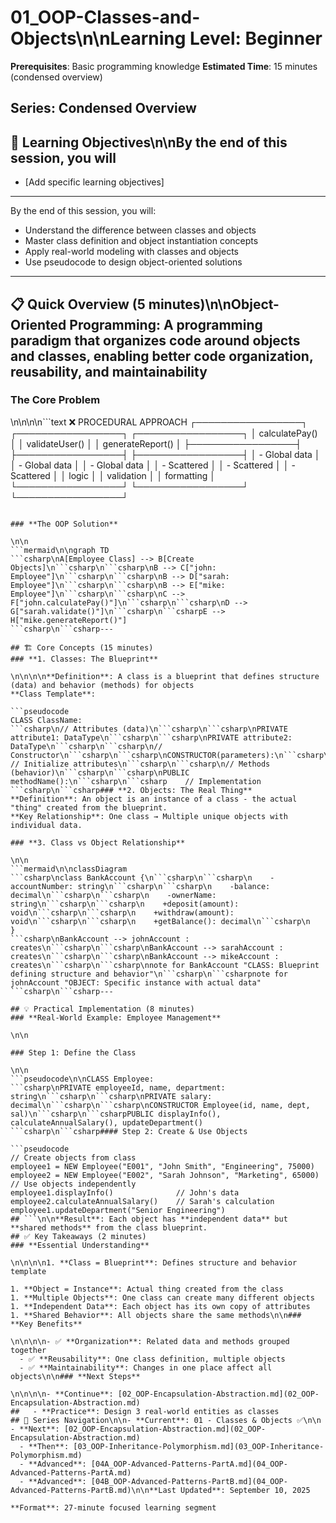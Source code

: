 # 01_OOP-Classes-and-Objects\n\n**Learning Level**: Beginner

**Prerequisites**: Basic programming knowledge
**Estimated Time**: 15 minutes (condensed overview)

## **Series**: Condensed Overview

## 🎯 Learning Objectives\n\nBy the end of this session, you will

- [Add specific learning objectives]

---
By the end of this session, you will:

- Understand the difference between classes and objects
- Master class definition and object instantiation concepts
- Apply real-world modeling with classes and objects
- Use pseudocode to design object-oriented solutions

---

## 📋 Quick Overview (5 minutes)\n\n**Object-Oriented Programming**: A programming paradigm that organizes code around objects and classes, enabling better code organization, reusability, and maintainability

### **The Core Problem**

\n\n\n\n```text
❌ PROCEDURAL APPROACH
┌─────────────────┐    ┌─────────────────┐    ┌─────────────────┐
│ calculatePay()  │    │ validateUser()  │    │ generateReport() │
├─────────────────┤    ├─────────────────┤    ├─────────────────┤
│ - Global data   │    │ - Global data   │    │ - Global data   │
│ - Scattered     │    │ - Scattered     │    │ - Scattered     │
│   logic         │    │   validation    │    │   formatting    │
└─────────────────┘    └─────────────────┘    └─────────────────┘

```csharp**Problems**: Code duplication, tight coupling, difficult maintenance, testing challenges.

### **The OOP Solution**

\n\n
```mermaid\n\ngraph TD
```csharp\nA[Employee Class] --> B[Create Objects]\n```csharp\n```csharp\nB --> C["john: Employee"]\n```csharp\n```csharp\nB --> D["sarah: Employee"]\n```csharp\n```csharp\nB --> E["mike: Employee"]\n```csharp\n```csharp\nC --> F["john.calculatePay()"]\n```csharp\n```csharp\nD --> G["sarah.validate()"]\n```csharp\n```csharpE --> H["mike.generateReport()"]
```csharp\n```csharp---

## 🏗️ Core Concepts (15 minutes)
### **1. Classes: The Blueprint**

\n\n\n\n**Definition**: A class is a blueprint that defines structure (data) and behavior (methods) for objects
**Class Template**:

```pseudocode
CLASS ClassName:
```csharp\n// Attributes (data)\n```csharp\n```csharp\nPRIVATE attribute1: DataType\n```csharp\n```csharp\nPRIVATE attribute2: DataType\n```csharp\n```csharp\n// Constructor\n```csharp\n```csharp\nCONSTRUCTOR(parameters):\n```csharp\n```csharp\n    // Initialize attributes\n```csharp\n```csharp\n// Methods (behavior)\n```csharp\n```csharp\nPUBLIC methodName():\n```csharp\n```csharp    // Implementation
```csharp\n```csharp### **2. Objects: The Real Thing**
**Definition**: An object is an instance of a class - the actual "thing" created from the blueprint.
**Key Relationship**: One class → Multiple unique objects with individual data.

### **3. Class vs Object Relationship**

\n\n
```mermaid\n\nclassDiagram
```csharp\nclass BankAccount {\n```csharp\n```csharp\n    -accountNumber: string\n```csharp\n```csharp\n    -balance: decimal\n```csharp\n```csharp\n    -ownerName: string\n```csharp\n```csharp\n    +deposit(amount): void\n```csharp\n```csharp\n    +withdraw(amount): void\n```csharp\n```csharp\n    +getBalance(): decimal\n```csharp\n    }
```csharp\nBankAccount --> johnAccount : creates\n```csharp\n```csharp\nBankAccount --> sarahAccount : creates\n```csharp\n```csharp\nBankAccount --> mikeAccount : creates\n```csharp\n```csharp\nnote for BankAccount "CLASS: Blueprint defining structure and behavior"\n```csharp\n```csharpnote for johnAccount "OBJECT: Specific instance with actual data"
```csharp\n```csharp---

## 💡 Practical Implementation (8 minutes)
### **Real-World Example: Employee Management**

\n\n

### Step 1: Define the Class

\n\n
```pseudocode\n\nCLASS Employee:
```csharp\nPRIVATE employeeId, name, department: string\n```csharp\n```csharp\nPRIVATE salary: decimal\n```csharp\n```csharp\nCONSTRUCTOR Employee(id, name, dept, sal)\n```csharp\n```csharpPUBLIC displayInfo(), calculateAnnualSalary(), updateDepartment()
```csharp\n```csharp#### Step 2: Create & Use Objects

```pseudocode
// Create objects from class
employee1 = NEW Employee("E001", "John Smith", "Engineering", 75000)
employee2 = NEW Employee("E002", "Sarah Johnson", "Marketing", 65000)
// Use objects independently
employee1.displayInfo()              // John's data
employee2.calculateAnnualSalary()    // Sarah's calculation
employee1.updateDepartment("Senior Engineering")
## ```\n\n**Result**: Each object has **independent data** but **shared methods** from the class blueprint.
## ✅ Key Takeaways (2 minutes)
### **Essential Understanding**

\n\n\n\n1. **Class = Blueprint**: Defines structure and behavior template

1. **Object = Instance**: Actual thing created from the class
1. **Multiple Objects**: One class can create many different objects
1. **Independent Data**: Each object has its own copy of attributes
1. **Shared Behavior**: All objects share the same methods\n\n### **Key Benefits**

\n\n\n\n- ✅ **Organization**: Related data and methods grouped together
  - ✅ **Reusability**: One class definition, multiple objects
  - ✅ **Maintainability**: Changes in one place affect all objects\n\n### **Next Steps**

\n\n\n\n- **Continue**: [02_OOP-Encapsulation-Abstraction.md](02_OOP-Encapsulation-Abstraction.md)
##   - **Practice**: Design 3 real-world entities as classes
## 🔗 Series Navigation\n\n- **Current**: 01 - Classes & Objects ✅\n\n  - **Next**: [02_OOP-Encapsulation-Abstraction.md](02_OOP-Encapsulation-Abstraction.md)
  - **Then**: [03_OOP-Inheritance-Polymorphism.md](03_OOP-Inheritance-Polymorphism.md)
  - **Advanced**: [04A_OOP-Advanced-Patterns-PartA.md](04_OOP-Advanced-Patterns-PartA.md)
  - **Advanced**: [04B_OOP-Advanced-Patterns-PartB.md](04_OOP-Advanced-Patterns-PartB.md)\n\n**Last Updated**: September 10, 2025

**Format**: 27-minute focused learning segment
